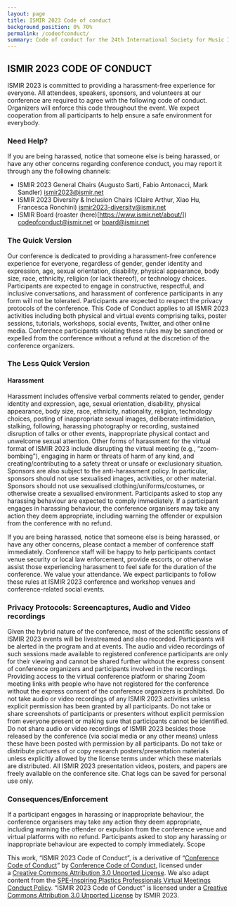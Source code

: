 ```yaml
---
layout: page
title: ISMIR 2023 Code of conduct
background_position: 0% 70%
permalink: /codeofconduct/
summary: Code of conduct for the 24th International Society for Music Information Retrieval Conference
---
```


## ISMIR 2023 CODE OF CONDUCT

ISMIR 2023 is committed to providing a harassment-free experience for everyone. All attendees, speakers, sponsors, and volunteers at our conference are required to agree with the following code of conduct. Organizers will enforce this code throughout the event. We expect cooperation from all participants to help ensure a safe environment for everybody.

### Need Help?

If you are being harassed, notice that someone else is being harassed, or have any other concerns regarding conference conduct, you may report it through any the following channels:

- ISMIR 2023 General Chairs (Augusto Sarti, Fabio Antonacci, Mark Sandler) [ismir2023@ismir.net](ismir2023@ismir.net)
- ISMIR 2023 Diversity & Inclusion Chairs (Claire Arthur, Xiao Hu, Francesca Ronchini) [ismir2023-diversity@ismir.net](ismir2023-diversity@ismir.net)
- ISMIR Board (roaster (here)[https://www.ismir.net/about/]) [codeofconduct@ismir.net](codeofconduct@ismir.net) or [board@ismir.net](board@ismir.net )


### The Quick Version

Our conference is dedicated to providing a harassment-free conference experience for everyone, regardless of gender, gender identity and expression, age, sexual orientation, disability, physical appearance, body size, race, ethnicity, religion (or lack thereof), or technology choices. Participants are expected to engage in constructive, respectful, and inclusive conversations, and harassment of conference participants in any form will not be tolerated. Participants are expected to respect the privacy protocols of the conference. This Code of Conduct applies to all ISMIR 2023 activities including both physical and virtual events comprising talks, poster sessions, tutorials, workshops, social events, Twitter, and other online media. Conference participants violating these rules may be sanctioned or expelled from the conference without a refund at the discretion of the conference organizers.


### The Less Quick Version

#### Harassment

Harassment includes offensive verbal comments related to gender, gender identity and expression, age, sexual orientation, disability, physical appearance, body size, race, ethnicity, nationality, religion, technology choices, posting of inappropriate sexual images, deliberate intimidation, stalking, following, harassing photography or recording, sustained disruption of talks or other events, inappropriate physical contact and unwelcome sexual attention. Other forms of harassment for the virtual format of ISMIR 2023 include disrupting the virtual meeting (e.g., “zoom-bombing”), engaging in harm or threats of harm of any kind, and creating/contributing to a safety threat or unsafe or exclusionary situation.
Sponsors are also subject to the anti-harassment policy. In particular, sponsors should not use sexualised images, activities, or other material. Sponsors should not use sexualised clothing/uniforms/costumes, or otherwise create a sexualised environment.
Participants asked to stop any harassing behaviour are expected to comply immediately.
If a participant engages in harassing behaviour, the conference organisers may take any action they deem appropriate, including warning the offender or expulsion from the conference with no refund.

If you are being harassed, notice that someone else is being harassed, or have any other concerns, please contact a member of conference staff immediately.
Conference staff will be happy to help participants contact venue security or local law enforcement, provide escorts, or otherwise assist those experiencing harassment to feel safe for the duration of the conference. We value your attendance.
We expect participants to follow these rules at ISMIR 2023 conference and workshop venues and conference-related social events.

### Privacy Protocols: Screencaptures, Audio and Video recordings

Given the hybrid nature of the conference, most of the scientific sessions of ISMIR 2023 events will be livestreamed and also recorded. Participants will be alerted in the program and at events. The audio and video recordings of such sessions made available to registered conference participants are only for their viewing and cannot be shared further without the express consent of conference organizers and participants involved in the recordings.
Providing access to the virtual conference platform or sharing Zoom meeting links with people who have not registered for the conference without the express consent of the conference organizers is prohibited.
Do not take audio or video recordings of any ISMIR 2023 activities unless explicit permission has been granted by all participants.
Do not take or share screenshots of participants or presenters without explicit permission from everyone present or making sure that participants cannot be identified.
Do not share audio or video recordings of ISMIR 2023 besides those released by the conference (via social media or any other means) unless these have been posted with permission by all participants.
Do not take or distribute pictures of or copy research posters/presentation materials unless explicitly allowed by the license terms under which these materials are distributed. All ISMIR 2023 presentation videos, posters, and papers are freely available on the conference site.
Chat logs can be saved for personal use only.

### Consequences/Enforcement

If a participant engages in harassing or inappropriate behaviour, the conference organisers may take any action they deem appropriate, including warning the offender or expulsion from the conference venue and virtual platforms with no refund.
Participants asked to stop any harassing or inappropriate behaviour are expected to comply immediately.
Scope

This work, “ISMIR 2023 Code of Conduct”, is a derivative of “[Conference Code of Conduct](https://confcodeofconduct.com/)” by [Conference Code of Conduct](https://github.com/confcodeofconduct), licensed under a [Creative Commons Attribution 3.0 Unported License](https://creativecommons.org/licenses/by/3.0/deed.en_US). We also adapt content from the [SPE-Inspiring Plastics Professionals Virtual Meetings Conduct Policy](https://www.4spe.org/i4a/pages/index.cfm?pageID=5715). “ISMIR 2023 Code of Conduct” is licensed under a [Creative Commons Attribution 3.0 Unported License](https://creativecommons.org/licenses/by/3.0/deed.en_US) by ISMIR 2023.





